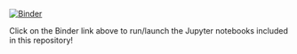 [![Binder](https://mybinder.org/badge_logo.svg)](https://mybinder.org/v2/gh/malwarere/notebooks/master)

Click on the Binder link above to run/launch the Jupyter notebooks included in this repository!
